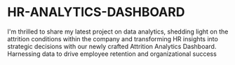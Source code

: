 # HR-ANALYTICS-DASHBOARD
I'm thrilled to share my latest project on data analytics, shedding light on the attrition conditions within the company and transforming HR insights into strategic decisions with our newly crafted Attrition Analytics Dashboard. Harnessing data to drive employee retention and organizational success
